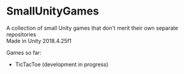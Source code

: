 # SmallUnityGames
A collection of small Unity games that don't merit their own separate repositories<br>
Made in Unity 2018.4.25f1

Games so far:<br>
* TicTacToe (development in progress)

